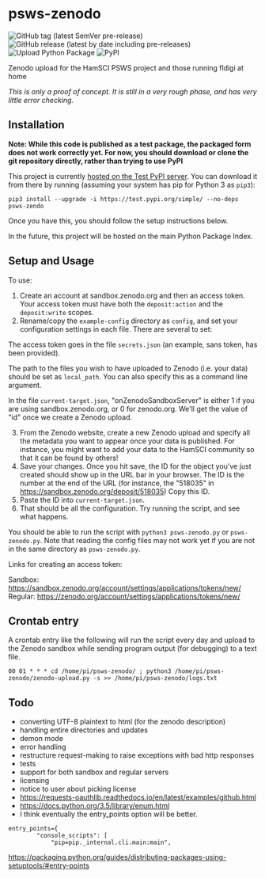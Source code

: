 # psws-zenodo

![GitHub tag (latest SemVer pre-release)](https://img.shields.io/github/v/tag/aidanmontare-edu/psws-zenodo?include_prereleases&sort=semver)
![GitHub release (latest by date including pre-releases)](https://img.shields.io/github/v/release/aidanmontare-edu/psws-zenodo?include_prereleases)
![Upload Python Package](https://github.com/aidanmontare-edu/psws-zenodo/workflows/Upload%20Python%20Package/badge.svg)
![PyPI](https://img.shields.io/pypi/v/psws-zenodo)

Zenodo upload for the HamSCI PSWS project and those running fldigi at home

*This is only a proof of concept. It is still in a very rough phase, and has
very little error checking.*


## Installation

**Note: While this code is published as a test package, the packaged form does
not work correctly yet. For now, you should download or clone the git repository
directly, rather than trying to use PyPI**

This project is currently
[hosted on the Test PyPI server](https://test.pypi.org/project/psws-zendo/).
You can download it from there by running (assuming your system has pip for
Python 3 as `pip3`):

`pip3 install --upgrade -i https://test.pypi.org/simple/ --no-deps psws-zendo`

Once you have this, you should follow the setup instructions below.

In the future, this project will be hosted on the main Python Package Index.


## Setup and Usage

To use:

1. Create an account at sandbox.zenodo.org and then an access token. Your
access token must have both the `deposit:action` and the `deposit:write` scopes.
2. Rename/copy the `example-config` directory as `config`, and set your
configuration settings in each file. There are several to set:

The access token goes in the file `secrets.json`
(an example, sans token, has been provided).

The path to the files you wish to have uploaded to Zenodo (i.e. your data)
should be set as `local_path`. You can also specify this as a command line argument.

In the file
`current-target.json`, "onZenodoSandboxServer" is either
1 if you are using sandbox.zenodo.org, or 0 for zenodo.org. We'll get the
value of "id" once we create a Zenodo upload.

3. From the Zenodo website, create a new Zenodo upload and specify all the
metadata you want to appear once your data is published. For instance, you
might want to add your data to the HamSCI community so that it can be found
by others!
4. Save your changes. Once you hit save, the ID for the object you've just
created should show up in the URL bar in your browser. The ID is the number at
the end of the URL (for instance, the "518035" in
https://sandbox.zenodo.org/deposit/518035) Copy this ID.
5. Paste the ID into `current-target.json`.
6. That should be all the configuration. Try running the script, and see what
happens.

You should be able to run the script with `python3 psws-zenodo.py` or
`psws-zenodo.py`. Note that reading the config files may not work yet if you
are not in the same directory as `psws-zenodo.py`.



Links for creating an access token:

Sandbox: https://sandbox.zenodo.org/account/settings/applications/tokens/new/  
Regular: https://zenodo.org/account/settings/applications/tokens/new/


## Crontab entry

A crontab entry like the following will run the script every day and upload to
the Zenodo sandbox while sending program output (for debugging) to a text file.

```
00 01 * * * cd /home/pi/psws-zenodo/ ; python3 /home/pi/psws-zenodo/zenodo-upload.py -s >> /home/pi/psws-zenodo/logs.txt
```


## Todo

- converting UTF-8 plaintext to html (for the zenodo description)
- handling entire directories and updates
- demon mode
- error handling
- restructure request-making to raise exceptions with bad http responses
- tests
- support for both sandbox and regular servers
- licensing
- notice to user about picking license
- https://requests-oauthlib.readthedocs.io/en/latest/examples/github.html
- https://docs.python.org/3.5/library/enum.html
- I think eventually the entry_points option will be better.

```
entry_points={
        "console_scripts": [
            "pip=pip._internal.cli.main:main",
```

https://packaging.python.org/guides/distributing-packages-using-setuptools/#entry-points
